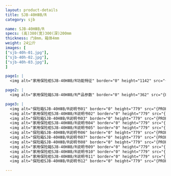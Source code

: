 ```yaml
---
layout: product-details
title: SJB-40HⅢB/R
category: sjb

name: SJB-40HⅢB/R
specs: (高)380(宽)300(深)200mm
thickness: 门8mm，箱体4mm
weight: 24公斤
images: [
["sjb-40h-01.jpg"],
["sjb-40h-02.jpg"],
["sjb-40h-03.jpg"],
]

page1: |
  <img alt="家用保险柜SJB-40HⅢB/R功能特征" border="0" height="1142" src="{PRODUCT_IMAGES}products/sjb-gn.jpg" width="538" />

page2: |
  <img alt="家用保险箱SJB-40HⅢB/R产品参数" border="0" height="362" src="{PRODUCT_IMAGES}products/sjb-cpcs.jpg" width="538" />

page3: |
  <img alt="保险箱SJB-40HⅢB/R说明书01" border="0" height="779" src="{PRODUCT_IMAGES}products/sjb-sm01.jpg" width="528" /><br />
  <img alt="家用保险柜SJB-40HⅢB/R说明书02" border="0" height="779" src="{PRODUCT_IMAGES}products/sjb-sm02.jpg" width="528" /><br />
  <img alt="保险箱SJB-40HⅢB/R说明书03" border="0" height="779" src="{PRODUCT_IMAGES}products/sjb-sm03.jpg" width="528" /><br />
  <img alt="家用保险柜SJB-40HⅢB/R说明书04" border="0" height="779" src="{PRODUCT_IMAGES}products/sjb-sm04.jpg" width="528" /><br />
  <img alt="家用保险柜SJB-40HⅢB/R说明书05" border="0" height="779" src="{PRODUCT_IMAGES}products/sjb-sm05.jpg" width="528" /><br />
  <img alt="保险箱SJB-40HⅢB/R说明书06" border="0" height="779" src="{PRODUCT_IMAGES}products/sjb-sm06.jpg" width="528" /><br />
  <img alt="保险箱SJB-40HⅢB/R说明书07" border="0" height="779" src="{PRODUCT_IMAGES}products/sjb-sm07.jpg" width="528" /><br />
  <img alt="保险箱SJB-40HⅢB/R说明书08" border="0" height="779" src="{PRODUCT_IMAGES}products/sjb-sm08.jpg" width="528" /><br />
  <img alt="家用保险箱SJB-40HⅢB/R说明书09" border="0" height="779" src="{PRODUCT_IMAGES}products/sjb-sm09.jpg" width="528" /><br />
  <img alt="家用保险柜SJB-40HⅢB/R说明书10" border="0" height="779" src="{PRODUCT_IMAGES}products/sjb-sm10.jpg" width="528" /><br />
  <img alt="家用保险柜SJB-40HⅢB/R说明书11" border="0" height="779" src="{PRODUCT_IMAGES}products/sjb-sm11.jpg" width="528" /><br />
  <img alt="保险柜SJB-40HⅢB/R说明书12" border="0" height="779" src="{PRODUCT_IMAGES}products/sjb-sm12.jpg" width="528" />

---
```

